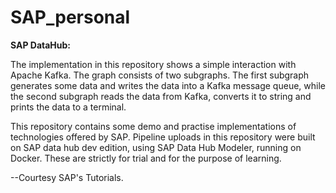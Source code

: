 # SAP_personal
**SAP DataHub:** 


The implementation in this repository shows a simple interaction with Apache Kafka. The graph consists of two subgraphs. The first subgraph generates some data and writes the data into a Kafka message queue, while the second subgraph reads the data from Kafka, converts it to string and prints the data to a terminal.

This repository contains some demo and practise implementations of technologies offered by SAP.
Pipeline uploads in this repository were built on SAP data hub dev edition, using SAP Data Hub Modeler, running on Docker.
These are strictly for trial and for the purpose of learning.

--Courtesy SAP's Tutorials.
